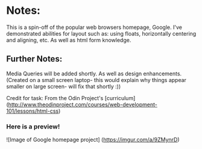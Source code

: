 # Notes: 
This is a spin-off of the popular web browsers homepage, Google.
I've demonstrated abilities for layout such as: using floats, horizontally centering and aligning, etc. As well as html form knowledge.


## Further Notes: 

Media Queries will be added shortly. As well as design enhancements. (Created on a small screen laptop- this would explain why things appear smaller on large screen- will fix that shortly :))


Credit for task: From the Odin Project's [curriculum] (http://www.theodinproject.com/courses/web-development-101/lessons/html-css)

 ### Here is a preview!
 ![Image of Google homepage project] (https://imgur.com/a/9ZMynrD)
 
